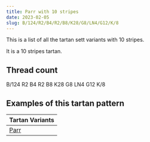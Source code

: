 ```yaml
---
title: Parr with 10 stripes
date: 2023-02-05
slug: B/124/R2/B4/R2/B8/K28/G8/LN4/G12/K/8
---
```

This is a list of all the tartan sett variants with 10 stripes.

It is a 10 stripes tartan.


## Thread count
B/124 R2 B4 R2 B8 K28 G8 LN4 G12 K/8

## Examples of this tartan pattern

| Tartan Variants |
|---------------|
| [Parr](/variants/b/124/r2/b4/r2/b8/k28/g8/ln4/g12/k/8-b304080-g008000-k000000-lne0e0e0-rc00000)||
